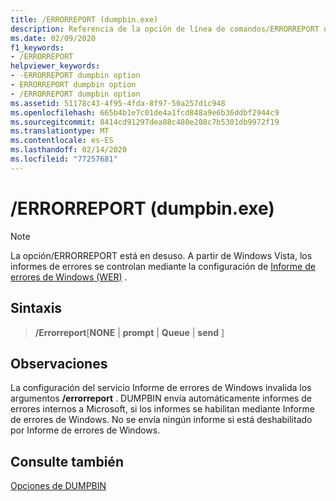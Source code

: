```yaml
---
title: /ERRORREPORT (dumpbin.exe)
description: Referencia de la opción de línea de comandos/ERRORREPORT de la utilidad Microsoft DUMPBIN.
ms.date: 02/09/2020
f1_keywords:
- /ERRORREPORT
helpviewer_keywords:
- -ERRORREPORT dumpbin option
- ERRORREPORT dumpbin option
- /ERRORREPORT dumpbin option
ms.assetid: 51178c43-4f95-4fda-8f97-50a257d1c948
ms.openlocfilehash: 665b4b1e7c01de4a1fcd848a9e6b36ddbf2944c9
ms.sourcegitcommit: 8414cd91297dea88c480e208c7b5301db9972f19
ms.translationtype: MT
ms.contentlocale: es-ES
ms.lasthandoff: 02/14/2020
ms.locfileid: "77257681"
---
```

# <a name="errorreport-dumpbinexe"></a>/ERRORREPORT (dumpbin.exe)

> [!NOTE]
> La opción/ERRORREPORT está en desuso. A partir de Windows Vista, los informes de errores se controlan mediante la configuración de [Informe de errores de Windows (WER)](/windows/win32/wer/windows-error-reporting) .

## <a name="syntax"></a>Sintaxis

> **/Errorreport**\[**NONE** \| **prompt** \| **Queue** \| **send** ]

## <a name="remarks"></a>Observaciones

La configuración del servicio Informe de errores de Windows invalida los argumentos **/errorreport** . DUMPBIN envía automáticamente informes de errores internos a Microsoft, si los informes se habilitan mediante Informe de errores de Windows. No se envía ningún informe si está deshabilitado por Informe de errores de Windows.

## <a name="see-also"></a>Consulte también

[Opciones de DUMPBIN](dumpbin-options.md)
